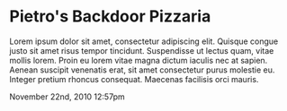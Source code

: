 Pietro's Backdoor Pizzaria
==========================

Lorem ipsum dolor sit amet, consectetur adipiscing elit. Quisque congue justo sit amet risus tempor tincidunt. Suspendisse ut lectus quam, vitae mollis lorem. Proin eu lorem vitae magna dictum iaculis nec at sapien. Aenean suscipit venenatis erat, sit amet consectetur purus molestie eu. Integer pretium rhoncus consequat. Maecenas facilisis orci mauris.

November 22nd, 2010 12:57pm